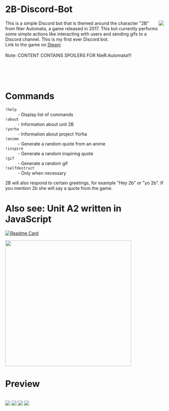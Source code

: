 # 2B-Discord-Bot
<img src="https://github.com/Thassanai546/2B-Discord-Bot/blob/master/gifs/collection/845.gif" align=right>
This is a simple Discord bot that is themed around the character "2B" from Nier Automata, a game released in 2017. 
This bot currently performs some simple actions like interacting with users and sending gifs to a Discord channel. This is my first ever Discord bot.
<br>
Link to the game on <a href="https://store.steampowered.com/agecheck/app/524220/">Steam</a>
<br>
<br>
Note: CONTENT CONTAINS SPOILERS FOR NieR:Automata!!!

<br><br><br>
# Commands

<dl>
  <dt><code>!help</code></dt>
  <dd>- Display list of commands</dd>
  <dt><code>!about</code></dt>
  <dd>- Information about unit 2B</dd>
  <dt><code>!yorha</code></dt>
  <dd>- Information about project Yorha</dd>
  <dt><code>!anime</code></dt>
  <dd>- Generate a random quote from an anime</dd>
  <dt><code>!inspire</code></dt>
  <dd>- Generate a random inspiring quote</dd>
  <dt><code>!gif</code></dt>
  <dd>- Generate a random gif</dd>
  <dt><code>!selfdestruct</code></dt>
  <dd>- Only when necessary</dd>
</dl>

2B will also respond to certain greetings, for example "Hey 2b" or "yo 2b". 
If you mention 2b she will say a quote from the game.

# Also see: Unit A2 written in JavaScript
[![Readme Card](https://github-readme-stats.vercel.app/api/pin/?username=Thassanai546&repo=A2-Discord-Bot)](https://github.com/Thassanai546/A2-Discord-Bot)

<img src="https://user-images.githubusercontent.com/72495327/125175551-e4005a00-e1c4-11eb-85f3-e4a7e225f743.gif" width=400>

# Preview
<br>
<img src="https://user-images.githubusercontent.com/72495327/124033440-d93e0c00-d9f1-11eb-80f2-fe43c9c03dfb.PNG">
<img src="https://user-images.githubusercontent.com/72495327/124337822-7472e500-db9c-11eb-99da-f85d2231b9db.PNG">
<img src="https://user-images.githubusercontent.com/72495327/124033529-f541ad80-d9f1-11eb-988d-4a91e10c7374.PNG">
<img src="https://user-images.githubusercontent.com/72495327/124144644-0e933a00-da84-11eb-9f2d-8346ccf9fa7d.PNG">





